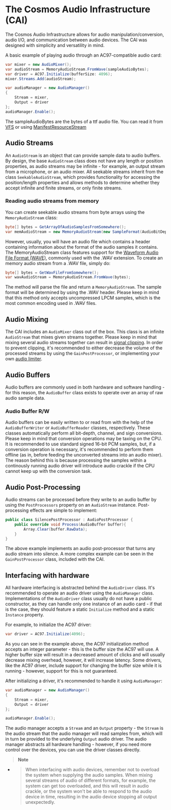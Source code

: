 # The Cosmos Audio Infrastructure (CAI)
The Cosmos Audio Infrastructure allows for audio manipulation/conversion, audio I/O, and communication between audio devices. The CAI was designed with simplicity and versatility in mind.

A basic example of playing audio through an AC97-compatible audio card:
```cs
var mixer = new AudioMixer();
var audioStream = MemoryAudioStream.FromWave(sampleAudioBytes);
var driver = AC97.Initialize(bufferSize: 4096);
mixer.Streams.Add(audioStream);

var audioManager = new AudioManager()
{
    Stream = mixer,
    Output = driver
};
audioManager.Enable();
```

The sampleAudioBytes are the bytes of a ttf audio file. You can read it from [VFS](https://cosmosos.github.io/articles/Kernel/VFS.html) or using [ManifestResourceStream](https://cosmosos.github.io/articles/Kernel/ManifestResouceStream.html)

## Audio Streams
An `AudioStream` is an object that can provide sample data to audio buffers. By design, the base `AudioStream` class does not have any length or position properties, as audio streams may be infinite - for example, an output stream from a microphone, or an audio mixer. All seekable streams inherit from the class `SeekableAudioStream`, which provides functionality for accessing the position/length properties and allows methods to determine whether they accept infinite and finite streams, or only finite streams.

### Reading audio streams from memory
You can create seekable audio streams from byte arrays using the `MemoryAudioStream` class:
```cs
byte[] bytes = GetArrayOfAudioSamplesFromSomewhere();
var memAudioStream = new MemoryAudioStream(new SampleFormat(AudioBitDepth.Bits16, 2, true), 48000, bytes);
```

However, usually, you will have an audio file which contains a header containing information about the format of the audio samples it contains. The MemoryAudioStream class features support for the [Waveform Audio File Format (WAVE)](https://en.wikipedia.org/wiki/WAV), commonly used with the .WAV extension. To create an memory audio stream from a .WAV file, simply do:
```cs
byte[] bytes = GetWavFileFromSomewhere();
var wavAudioStream = MemoryAudioStream.FromWave(bytes); 
```
The method will parse the file and return a `MemoryAudioStream`. The sample format will be determined by using the .WAV header. Please keep in mind that this method only accepts uncompressed LPCM samples, which is the most common encoding used in .WAV files.

## Audio Mixing
The CAI includes an `AudioMixer` class out of the box. This class is an infinite `AudioStream` that mixes given streams together. Please keep in mind that mixing several audio streams together can result in [signal clipping](https://en.wikipedia.org/wiki/Clipping_(signal_processing)). In order to prevent clipping, it's recommended to either decrease the volume of the processed streams by using the `GainPostProcessor`, or implementing your own [audio limiter](https://en.wikipedia.org/wiki/Limiter).

## Audio Buffers
Audio buffers are commonly used in both hardware and software handling - for this reason, the `AudioBuffer` class exists to operate over an array of raw audio sample data.

### Audio Buffer R/W
Audio buffers can be easily written to or read from with the help of the `AudioBufferWriter` or `AudioBufferReader` classes, respectively. These classes automatically perform all bit-depth, channel, and sign conversions. Please keep in mind that conversion operations may be taxing on the CPU. It is recommended to use standard signed 16-bit PCM samples, but, if a conversion operation is necessary, it's recommended to perform them offline (as in, before feeding the unconverted streams into an audio mixer). The reason behind this is because processing the samples within a continously running audio driver will introduce audio crackle if the CPU cannot keep up with the conversion task.

## Audio Post-Processing
Audio streams can be processed before they write to an audio buffer by using the `PostProcessors` property on an `AudioStream` instance. Post-processing effects are simple to implement:

```cs
public class SilencePostProcessor : AudioPostProcessor {
    public override void Process(AudioBuffer buffer){
        Array.Clear(buffer.RawData);
    }
}
```

The above example implements an audio post-processor that turns any audio stream into silence. A more complex example can be seen in the `GainPostProcessor` class, included with the CAI.

## Interfacing with hardware
All hardware interfacing is abstracted behind the `AudioDriver` class. It's recommended to operate an audio driver using the `AudioManager` class. Implementations of the `AudioDriver` class usually do not have a public constructor, as they can handle only one instance of an audio card - if that is the case, they should feature a static `Initialize` method and a static `Instance` property.

For example, to initialize the AC97 driver:
```cs
var driver = AC97.Initialize(4096);
```

As you can see in the example above, the AC97 initialization method accepts an integer parameter - this is the buffer size the AC97 will use. A higher buffer size will result in a decreased amount of clicks and will usually decrease mixing overhead, however, it will increase latency. Some drivers, like the AC97 driver, include support for changing the buffer size while it is running - however, support for this is not guaranteed.

After initializing a driver, it's recommended to handle it using `AudioManager`:
```cs
var audioManager = new AudioManager()
{
    Stream = mixer,
    Output = driver
};

audioManager.Enable();
```
The audio manager accepts a `Stream` and an `Output` property - the `Stream` is the audio stream that the audio manager will read samples from, which will in turn be provided to the underlying `Output` audio driver. The audio manager abstracts all hardware handling - however, if you need more control over the devices, you can use the driver classes directly.

> **Note**<br>
- > When interfacing with audio devices, remember not to overload the system when supplying the audio samples. When mixing several streams of audio of different formats, for example, the system can get too overloaded, and this will result in audio crackle, or the system won't be able to respond to the audio device in time, resulting in the audio device stopping all output unexpectedly.
